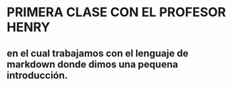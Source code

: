 # PRIMERA CLASE CON EL PROFESOR HENRY

## en el cual trabajamos con el lenguaje de markdown donde dimos una pequena introducción.